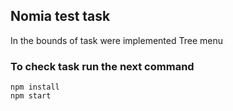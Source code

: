 ## Nomia test task
In the bounds of task were implemented Tree menu

### To check task run the next command
```
npm install
npm start
```
